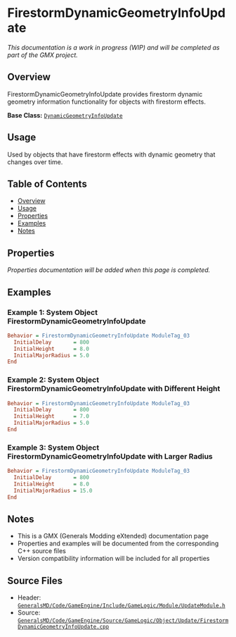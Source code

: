# FirestormDynamicGeometryInfoUpdate

*This documentation is a work in progress (WIP) and will be completed as part of the GMX project.*

## Overview

FirestormDynamicGeometryInfoUpdate provides firestorm dynamic geometry information functionality for objects with firestorm effects.

**Base Class:** [`DynamicGeometryInfoUpdate`](../../GeneralsMD/Code/GameEngine/Include/GameLogic/Module/DynamicGeometryInfoUpdate.h)

## Usage

Used by objects that have firestorm effects with dynamic geometry that changes over time.

## Table of Contents

- [Overview](#overview)
- [Usage](#usage)
- [Properties](#properties)
- [Examples](#examples)
- [Notes](#notes)

## Properties

*Properties documentation will be added when this page is completed.*

## Examples

### Example 1: System Object FirestormDynamicGeometryInfoUpdate
```ini
Behavior = FirestormDynamicGeometryInfoUpdate ModuleTag_03
  InitialDelay       = 800
  InitialHeight      = 8.0
  InitialMajorRadius = 5.0
End
```

### Example 2: System Object FirestormDynamicGeometryInfoUpdate with Different Height
```ini
Behavior = FirestormDynamicGeometryInfoUpdate ModuleTag_03
  InitialDelay       = 800
  InitialHeight      = 7.0
  InitialMajorRadius = 5.0
End
```

### Example 3: System Object FirestormDynamicGeometryInfoUpdate with Larger Radius
```ini
Behavior = FirestormDynamicGeometryInfoUpdate ModuleTag_03
  InitialDelay       = 800
  InitialHeight      = 8.0
  InitialMajorRadius = 15.0
End
```

## Notes

- This is a GMX (Generals Modding eXtended) documentation page
- Properties and examples will be documented from the corresponding C++ source files
- Version compatibility information will be included for all properties

## Source Files

- Header: [`GeneralsMD/Code/GameEngine/Include/GameLogic/Module/UpdateModule.h`](../../GeneralsMD/Code/GameEngine/Include/GameLogic/Module/UpdateModule.h)
- Source: [`GeneralsMD/Code/GameEngine/Source/GameLogic/Object/Update/FirestormDynamicGeometryInfoUpdate.cpp`](../../GeneralsMD/Code/GameEngine/Source/GameLogic/Object/Update/FirestormDynamicGeometryInfoUpdate.cpp)
